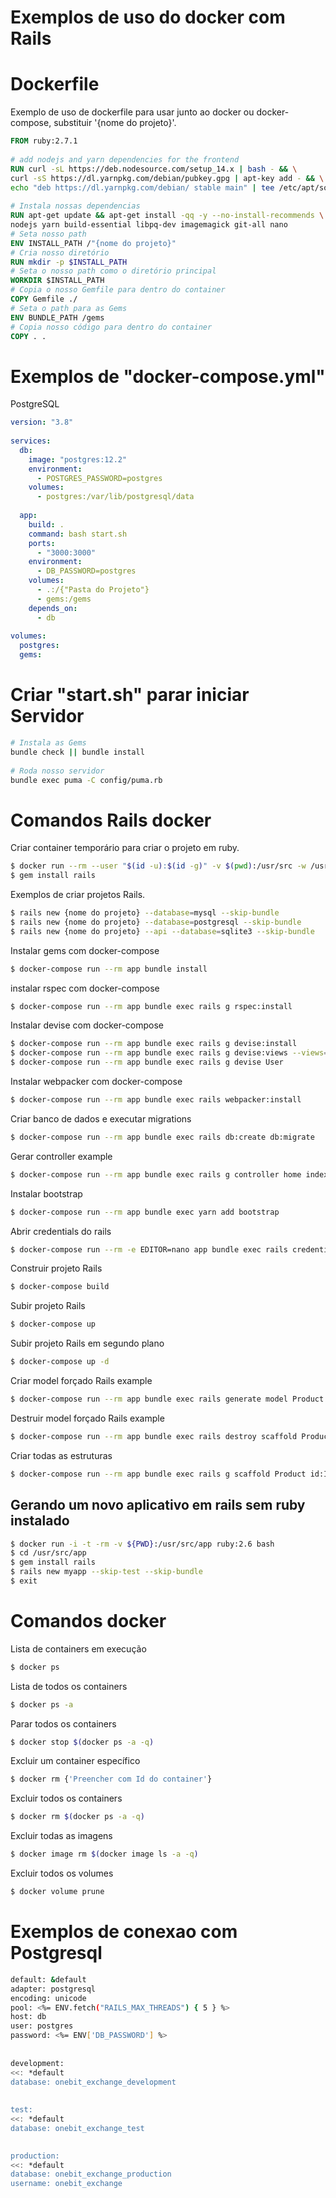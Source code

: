 # Exemplos de uso do docker com Rails

# Dockerfile
Exemplo de uso de dockerfile para usar junto ao docker ou docker-compose, substituir '{nome do projeto}'.
```dockerfile
FROM ruby:2.7.1
 
# add nodejs and yarn dependencies for the frontend
RUN curl -sL https://deb.nodesource.com/setup_14.x | bash - && \
curl -sS https://dl.yarnpkg.com/debian/pubkey.gpg | apt-key add - && \
echo "deb https://dl.yarnpkg.com/debian/ stable main" | tee /etc/apt/sources.list.d/yarn.list
 
# Instala nossas dependencias
RUN apt-get update && apt-get install -qq -y --no-install-recommends \
nodejs yarn build-essential libpq-dev imagemagick git-all nano
# Seta nosso path
ENV INSTALL_PATH /"{nome do projeto}"
# Cria nosso diretório
RUN mkdir -p $INSTALL_PATH
# Seta o nosso path como o diretório principal
WORKDIR $INSTALL_PATH
# Copia o nosso Gemfile para dentro do container
COPY Gemfile ./
# Seta o path para as Gems
ENV BUNDLE_PATH /gems
# Copia nosso código para dentro do container
COPY . .
```
# Exemplos de "docker-compose.yml"
PostgreSQL
```yml
version: "3.8"
 
services:
  db:
    image: "postgres:12.2"
    environment: 
      - POSTGRES_PASSWORD=postgres
    volumes:
      - postgres:/var/lib/postgresql/data
 
  app:
    build: .
    command: bash start.sh
    ports:
      - "3000:3000"
    environment:
      - DB_PASSWORD=postgres
    volumes:
      - .:/{"Pasta do Projeto"}
      - gems:/gems
    depends_on:
      - db
    
volumes:
  postgres:
  gems:
```
# Criar "start.sh" parar iniciar Servidor 
```sh
# Instala as Gems
bundle check || bundle install
 
# Roda nosso servidor
bundle exec puma -C config/puma.rb
```


# Comandos Rails docker
Criar container temporário para criar o projeto em ruby.
```sh
$ docker run --rm --user "$(id -u):$(id -g)" -v $(pwd):/usr/src -w /usr/src -ti ruby:2.7.1 bash
$ gem install rails
```
Exemplos de criar projetos Rails.
```sh
$ rails new {nome do projeto} --database=mysql --skip-bundle
$ rails new {nome do projeto} --database=postgresql --skip-bundle
$ rails new {nome do projeto} --api --database=sqlite3 --skip-bundle
```
Instalar gems com docker-compose
```sh
$ docker-compose run --rm app bundle install
```
instalar rspec com docker-compose 
```sh
$ docker-compose run --rm app bundle exec rails g rspec:install
```
Instalar devise com docker-compose 
```sh
$ docker-compose run --rm app bundle exec rails g devise:install
$ docker-compose run --rm app bundle exec rails g devise:views --views=sessions registrations
$ docker-compose run --rm app bundle exec rails g devise User
```
Instalar webpacker com docker-compose 
```sh
$ docker-compose run --rm app bundle exec rails webpacker:install
```
Criar banco de dados e executar migrations
```sh
$ docker-compose run --rm app bundle exec rails db:create db:migrate
```
Gerar controller example
```sh
$ docker-compose run --rm app bundle exec rails g controller home index
```
Instalar bootstrap
```sh
$ docker-compose run --rm app bundle exec yarn add bootstrap
```
Abrir credentials do rails
```sh
$ docker-compose run --rm -e EDITOR=nano app bundle exec rails credentials:edit
```
Construir projeto Rails
```sh
$ docker-compose build
```
Subir projeto Rails
```sh
$ docker-compose up
```
Subir projeto Rails em segundo plano
```sh
$ docker-compose up -d
```
Criar model forçado Rails example
```sh
$ docker-compose run --rm app bundle exec rails generate model Product id:Integer nome:string preco_custo:double --force
```
Destruir model forçado Rails example
```sh
$ docker-compose run --rm app bundle exec rails destroy scaffold Product --force
```
Criar todas as estruturas
```sh
$ docker-compose run --rm app bundle exec rails g scaffold Product id:Integer nome:string preco_custo:double --force
```

## Gerando um novo aplicativo em rails sem ruby instalado ##
```sh
$ docker run -i -t -rm -v ${PWD}:/usr/src/app ruby:2.6 bash
$ cd /usr/src/app
$ gem install rails
$ rails new myapp --skip-test --skip-bundle
$ exit
```

# Comandos docker

Lista de containers em execução
```sh
$ docker ps
```
Lista de todos os containers
```sh
$ docker ps -a
```
Parar todos os containers
```sh
$ docker stop $(docker ps -a -q)
```
Excluir um container específico
```sh
$ docker rm {'Preencher com Id do container'}
```
Excluir todos os containers
```sh
$ docker rm $(docker ps -a -q)
```
Excluir todas as imagens
```sh
$ docker image rm $(docker image ls -a -q)
```
Excluir todos os volumes
```sh
$ docker volume prune
```

# Exemplos de conexao com Postgresql

```sh
default: &default
adapter: postgresql
encoding: unicode
pool: <%= ENV.fetch("RAILS_MAX_THREADS") { 5 } %>
host: db
user: postgres
password: <%= ENV['DB_PASSWORD'] %>
​
​
development:
<<: *default
database: onebit_exchange_development
​
​
test:
<<: *default
database: onebit_exchange_test

​
production:
<<: *default
database: onebit_exchange_production
username: onebit_exchange
```
